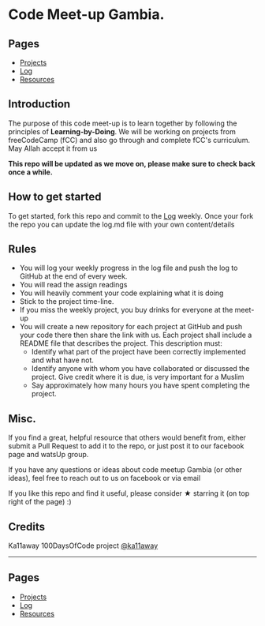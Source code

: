 # Code Meet-up Gambia.

## Pages
* [Projects](projects.md)
* [Log](log.md)
* [Resources](resources.md)

## Introduction

The purpose of this code meet-up is to learn together by following the principles of **Learning-by-Doing**. We will be working on projects from freeCodeCamp (fCC) and also go through and complete fCC's curriculum. May Allah accept it from us

**This repo will be updated as we move on, please make sure to check back once a while.**

## How to get started
To get started, fork this repo and commit to the [Log](log.md) weekly. Once your fork the repo you can update the log.md file with your own content/details

## Rules
* You will log your weekly progress in the log file and push the log to GitHub at the end of every week.
* You will read the assign readings 
* You will heavily comment your code explaining what it is doing
* Stick to the project time-line.
* If you miss the weekly project, you buy drinks for everyone at the meet-up
* You will create a new repository for each project at GitHub and push your code there then share the link with us. Each project shall include a README file that describes the project. This description must:
    - Identify what part of the project have been correctly implemented and
what have not.
    - Identify anyone with whom you have collaborated or discussed the project. Give credit where it is due, is very important for a Muslim
    - Say approximately how many hours you have spent completing the
project.

## Misc.
If you find a great, helpful resource that others would benefit from, either submit a Pull Request to add it to the repo, or just post it to our facebook page and watsUp group.

If you have any questions or ideas about code meetup Gambia (or other ideas), feel free to reach out to us on facebook or via email

If you like this repo and find it useful, please consider &#9733; starring it (on top right of the page) :)

## Credits
Ka11away 100DaysOfCode project [@ka11away](https://twitter.com/ka11away)


***

## Pages
* [Projects](projects.md)
* [Log](log.md)
* [Resources](resources.md)